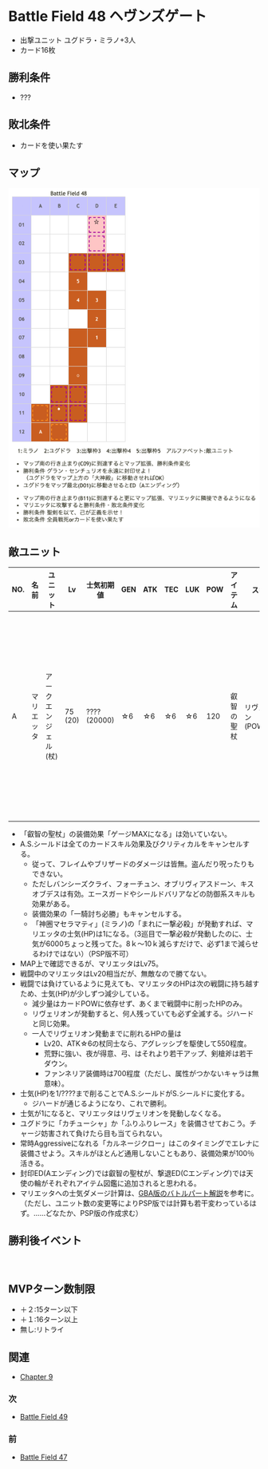 # Battle Field 48 ヘヴンズゲート

- 出撃ユニット ユグドラ・ミラノ+3人
- カード16枚

## 勝利条件 

- ???

## 敗北条件 

- カードを使い果たす

## マップ 

![](image/BF48.png)

## 敵ユニット 

|NO.|名前|ユニット|Lv|士気初期値|GEN|ATK|TEC|LUK|POW|アイテム|スキル|備考|
|---|---|---|---|---|---|---|---|---|---|---|---|---|
|A|マリエッタ|アークエンジェル(杖)|75<br />(20)|????<br />(20000)|☆6|☆6|☆6|☆6|120|叡智の聖杖|リヴェリオン(POW666)|ステータス異常無効<br />A.S.シールド<br />HP制御システム<br />|

- 「叡智の聖杖」の装備効果「ゲージMAXになる」は効いていない。
- A.S.シールドは全てのカードスキル効果及びクリティカルをキャンセルする。
  - 従って、フレイムやブリザードのダメージは皆無。盗んだり呪ったりもできない。
  - ただしバンシーズクライ、フォーチュン、オブリヴィアスドーン、キスオブデスは有効。エースガードやシールドバリアなどの防御系スキルも効果がある。
  - 装備効果の「一騎討ち必勝」もキャンセルする。
  - 「神圈マセラマティ」(ミラノ)の「まれに一撃必殺」が発動すれば、マリエッタの士気(HP)は1になる。（3巡目で一撃必殺が発動したのに、士気が6000ちょっと残ってた。8ｋ〜10ｋ減らすだけで、必ず1まで減らせるわけではない）（PSP版不可）
- MAP上で確認できるが、マリエッタはLv75。
- 戦闘中のマリエッタはLv20相当だが、無敵なので勝てない。
- 戦闘では負けているように見えても、マリエッタのHPは次の戦闘に持ち越すため、士気(HP)が少しずつ減少している。
  - 減少量はカードPOWに依存せず、あくまで戦闘中に削ったHPのみ。
  - リヴェリオンが発動すると、何人残っていても必ず全滅する。ジハードと同じ効果。
  - 一人でリヴェリオン発動までに削れるHPの量は
    - Lv20、ATK☆6の杖同士なら、アグレッシブを駆使して550程度。
    - 荒野に強い、夜が得意、弓、はそれより若干アップ、剣槍斧は若干ダウン。
    - ファンネリア装備時は700程度（ただし、属性がつかないキャラは無意味）。
- 士気(HP)を1/????まで削ることでA.S.シールドがS.シールドに変化する。
  - ジハードが通じるようになり、これで勝利。
- 士気が1になると、マリエッタはリヴェリオンを発動しなくなる。
- ユグドラに「カチューシャ」か「ふりふりレース」を装備させておこう。チャージ妨害されて負けたら目も当てられない。
- 常時Aggressiveになれる「カルネージクロー」はこのタイミングでエレナに装備させよう。スキルがほとんど通用しないこともあり、装備効果が100％活きる。
- 封印ED(Aエンディング)では叡智の聖杖が、撃退ED(Cエンディング)では天使の輪がそれぞれアイテム図鑑に追加されると思われる。
- マリエッタへの士気ダメージ計算は、[GBA版のバトルパート解説](http://yggdra.heriet.info/BattleSystem.html)を参考に。<br />（ただし、ユニット数の変更等によりPSP版では計算も若干変わっているはず。……どなたか、PSP版の作成求む）

## 勝利後イベント 
 　

## MVPターン数制限 

- ＋２:15ターン以下
- ＋１:16ターン以上
- 無し:リトライ

## 関連 

- [Chapter 9](Chapter9.md)

### 次 

- [Battle Field 49](BattleField49.md)

### 前 

- [Battle Field 47](BattleField47.md)
